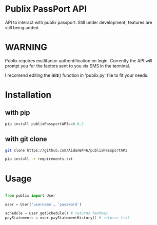 # Publix PassPort API
API to interact with publix passport. Still under development, features are still being added.

# WARNING
Publix requires mutlifactor authentification on login. Currently the API will prompt you for the factors sent to you via SMS in the terminal.

I recomend editing the __init__() function in 'publix.py' file to fit your needs.


# Installation

## with pip
```python
pip install publixPassportAPI==0.0.2

```
## with git clone
```bash
git clone https://github.com/AidanB446/publixPassportAPI

pip install -r requirements.txt


```

# Usage

```python

from publix import User

user = User('username', 'password')

schedule = user.getSchedule() # returns hashmap
payStatements = user.payStatementHistory() # returns list



```


